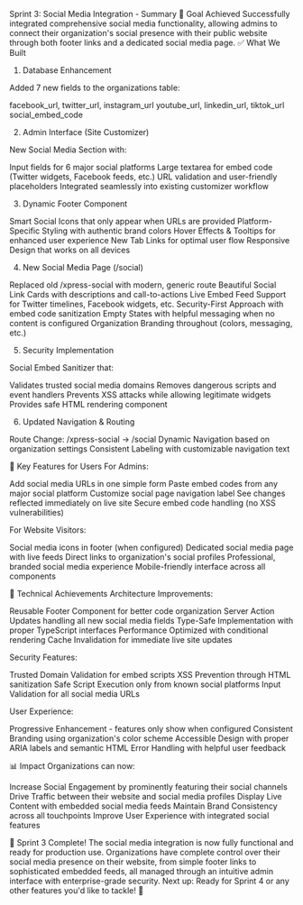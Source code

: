 Sprint 3: Social Media Integration - Summary
🎯 Goal Achieved
Successfully integrated comprehensive social media functionality, allowing admins to connect their organization's social presence with their public website through both footer links and a dedicated social media page.
✅ What We Built

1. Database Enhancement

Added 7 new fields to the organizations table:

facebook_url, twitter_url, instagram_url
youtube_url, linkedin_url, tiktok_url
social_embed_code

2. Admin Interface (Site Customizer)

New Social Media Section with:

Input fields for 6 major social platforms
Large textarea for embed code (Twitter widgets, Facebook feeds, etc.)
URL validation and user-friendly placeholders
Integrated seamlessly into existing customizer workflow

3. Dynamic Footer Component

Smart Social Icons that only appear when URLs are provided
Platform-Specific Styling with authentic brand colors
Hover Effects & Tooltips for enhanced user experience
New Tab Links for optimal user flow
Responsive Design that works on all devices

4. New Social Media Page (/social)

Replaced old /xpress-social with modern, generic route
Beautiful Social Link Cards with descriptions and call-to-actions
Live Embed Feed Support for Twitter timelines, Facebook widgets, etc.
Security-First Approach with embed code sanitization
Empty States with helpful messaging when no content is configured
Organization Branding throughout (colors, messaging, etc.)

5. Security Implementation

Social Embed Sanitizer that:

Validates trusted social media domains
Removes dangerous scripts and event handlers
Prevents XSS attacks while allowing legitimate widgets
Provides safe HTML rendering component

6. Updated Navigation & Routing

Route Change: /xpress-social → /social
Dynamic Navigation based on organization settings
Consistent Labeling with customizable navigation text

🚀 Key Features for Users
For Admins:

Add social media URLs in one simple form
Paste embed codes from any major social platform
Customize social page navigation label
See changes reflected immediately on live site
Secure embed code handling (no XSS vulnerabilities)

For Website Visitors:

Social media icons in footer (when configured)
Dedicated social media page with live feeds
Direct links to organization's social profiles
Professional, branded social media experience
Mobile-friendly interface across all components

🔧 Technical Achievements
Architecture Improvements:

Reusable Footer Component for better code organization
Server Action Updates handling all new social media fields
Type-Safe Implementation with proper TypeScript interfaces
Performance Optimized with conditional rendering
Cache Invalidation for immediate live site updates

Security Features:

Trusted Domain Validation for embed scripts
XSS Prevention through HTML sanitization
Safe Script Execution only from known social platforms
Input Validation for all social media URLs

User Experience:

Progressive Enhancement - features only show when configured
Consistent Branding using organization's color scheme
Accessible Design with proper ARIA labels and semantic HTML
Error Handling with helpful user feedback

📊 Impact
Organizations can now:

Increase Social Engagement by prominently featuring their social channels
Drive Traffic between their website and social media profiles
Display Live Content with embedded social media feeds
Maintain Brand Consistency across all touchpoints
Improve User Experience with integrated social features

🏁 Sprint 3 Complete!
The social media integration is now fully functional and ready for production use. Organizations have complete control over their social media presence on their website, from simple footer links to sophisticated embedded feeds, all managed through an intuitive admin interface with enterprise-grade security.
Next up: Ready for Sprint 4 or any other features you'd like to tackle! 🎉
